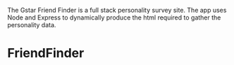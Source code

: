 The Gstar Friend Finder is a full stack personality survey site. The app uses Node and Express to dynamically produce the html required to gather the 
personality data.
# FriendFinder
